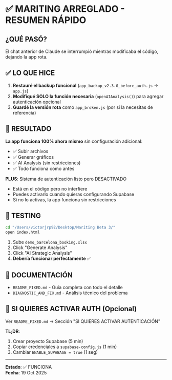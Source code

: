 # ✅ MARITING ARREGLADO - RESUMEN RÁPIDO

## ¿QUÉ PASÓ?

El chat anterior de Claude se interrumpió mientras modificaba el código, dejando la app rota.

## ✅ LO QUE HICE

1. **Restauré el backup funcional** (`app_backup_v2.3.0_before_auth.js` → `app.js`)
2. **Modifiqué SOLO la función necesaria** (`openAIAnalysis()`) para agregar autenticación opcional
3. **Guardé la versión rota** como `app_broken.js` (por si la necesitas de referencia)

## 🎯 RESULTADO

**La app funciona 100% ahora mismo** sin configuración adicional:
- ✅ Subir archivos
- ✅ Generar gráficos
- ✅ AI Analysis (sin restricciones)
- ✅ Todo funciona como antes

**PLUS**: Sistema de autenticación listo pero DESACTIVADO
- Está en el código pero no interfiere
- Puedes activarlo cuando quieras configurando Supabase
- Si no lo activas, la app funciona sin restricciones

## 🧪 TESTING

```bash
cd "/Users/victorjrp92/Desktop/Mariting Beta 3/"
open index.html
```

1. Sube `demo_barcelona_booking.xlsx`
2. Click "Generate Analysis"
3. Click "AI Strategic Analysis"
4. **Debería funcionar perfectamente** ✅

## 📖 DOCUMENTACIÓN

- `README_FIXED.md` - Guía completa con todo el detalle
- `DIAGNOSTIC_AND_FIX.md` - Análisis técnico del problema

## 🚀 SI QUIERES ACTIVAR AUTH (Opcional)

Ver `README_FIXED.md` → Sección "SI QUIERES ACTIVAR AUTENTICACIÓN"

**TL;DR**: 
1. Crear proyecto Supabase (5 min)
2. Copiar credenciales a `supabase-config.js` (1 min)
3. Cambiar `ENABLE_SUPABASE = true` (1 seg)

---

**Estado**: ✅ FUNCIONA  
**Fecha**: 19 Oct 2025
